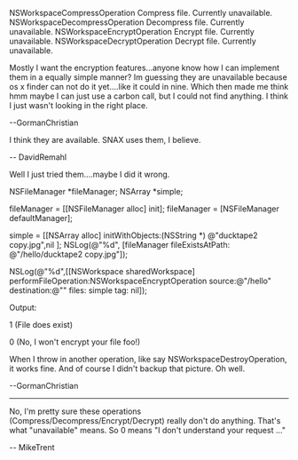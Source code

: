 NSWorkspaceCompressOperation	Compress file. Currently unavailable.
NSWorkspaceDecompressOperation	Decompress file. Currently unavailable.
NSWorkspaceEncryptOperation	Encrypt file. Currently unavailable.
NSWorkspaceDecryptOperation	Decrypt file. Currently unavailable.


Mostly I want the encryption features...anyone know how I can implement them in a equally simple manner? Im guessing they are unavailable  because os x finder can not do it yet....like it could in nine. Which then made me think hmm maybe I can just use a carbon call, but I could not find anything. I think I just wasn't looking in the right place.

--GormanChristian

I think they are available. SNAX uses them, I believe.

-- DavidRemahl

Well I just tried them....maybe I did it wrong.

    
NSFileManager *fileManager;
NSArray *simple;

fileManager = [[NSFileManager alloc] init];
fileManager = [NSFileManager defaultManager];

simple = [[NSArray alloc] initWithObjects:(NSString *)
                          @"ducktape2 copy.jpg",nil ];
NSLog(@"%d", [fileManager fileExistsAtPath:
                       @"/hello/ducktape2 copy.jpg"]);
 
NSLog(@"%d",[[NSWorkspace sharedWorkspace]
                  performFileOperation:NSWorkspaceEncryptOperation
                                source:@"/hello"
                           destination:@""
                                 files: simple
                                   tag: nil]);


Output:

1 (File does exist)

0 (No, I won't encrypt your file foo!)

When I throw in another operation, like say NSWorkspaceDestroyOperation, it works fine. And of course I didn't backup that picture. Oh well.

--GormanChristian

----

No, I'm pretty sure these operations (Compress/Decompress/Encrypt/Decrypt) really don't do anything. That's what "unavailable" means. So 0 means "I don't understand your request ..."

-- MikeTrent
